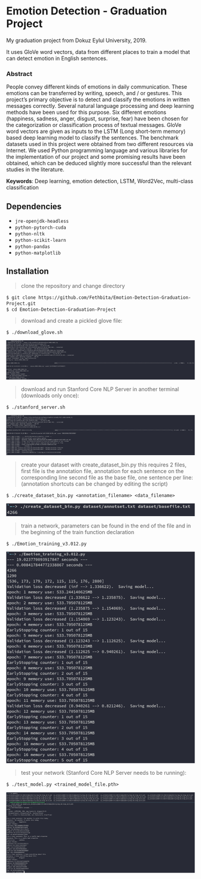 # Emotion Detection - Graduation Project
My graduation project from Dokuz Eylul University, 2019.

It uses GloVe word vectors, data from different places to train a model that can detect emotion in English sentences.

### Abstract
People convey different kinds of emotions in daily communication. These emotions can be transferred by writing, speech, and / or gestures. This project’s primary objective is to detect and classify the emotions in written messages correctly. Several natural language processing and deep learning methods have been used for this purpose. Six different emotions (happiness, sadness, anger, disgust, surprise, fear) have been chosen for the categorization or classification process of textual messages. GloVe word vectors are given as inputs to the LSTM (Long short-term memory) based deep learning model to classify the sentences. The benchmark datasets used in this project were obtained from two different resources via Internet. We used Python programming language and various libraries for the implementation of our project and some promising results have been obtained, which can be deduced slightly more successful than the relevant studies in the literature.

**Keywords**: Deep learning, emotion detection, LSTM, Word2Vec, multi-class classification

## Dependencies
* `jre-openjdk-headless`
* `python-pytorch-cuda`
* `python-nltk`
* `python-scikit-learn`
* `python-pandas`
* `python-matplotlib`

## Installation

> clone the repository and change directory
```shell
$ git clone https://github.com/Fethbita/Emotion-Detection-Graduation-Project.git
$ cd Emotion-Detection-Graduation-Project
```

> download and create a pickled glove file:
```shell
$ ./download_glove.sh
```
![Download and create glove bin](./images/glovescript.png)

> download and run Stanford Core NLP Server in another terminal (downloads only once):
```shell
$ ./stanford_server.sh
```
![Download and run Stanford Core NLP Server](./images/corenlpserver.png)

> create your dataset with create_dataset_bin.py
> this requires 2 files, first file is the annotation file, annotation for each sentence on the corresponding line
> second file as the base file, one sentence per line:
> (annotation shortcuts can be changed by editing the script)
```shell
$ ./create_dataset_bin.py <annotation_filename> <data_filename>
```
![Create your dataset binary](./images/createdatasetbin.png)

> train a network, parameters can be found in the end of the file and in the beginning of the train function declaration
```shell
$ ./Emotion_training_v3.012.py
```
![Train your network](./images/training.png)

> test your network (Stanford Core NLP Server needs to be running):
```shell
$ ./test_model.py <trained_model_file.pth>
```
![Test your network](./images/test.png)
